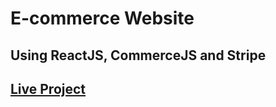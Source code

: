 # E-commerce Website 
## Using ReactJS, CommerceJS and Stripe

## [Live Project](https://bws-ecommerce-store.netlify.app/)
